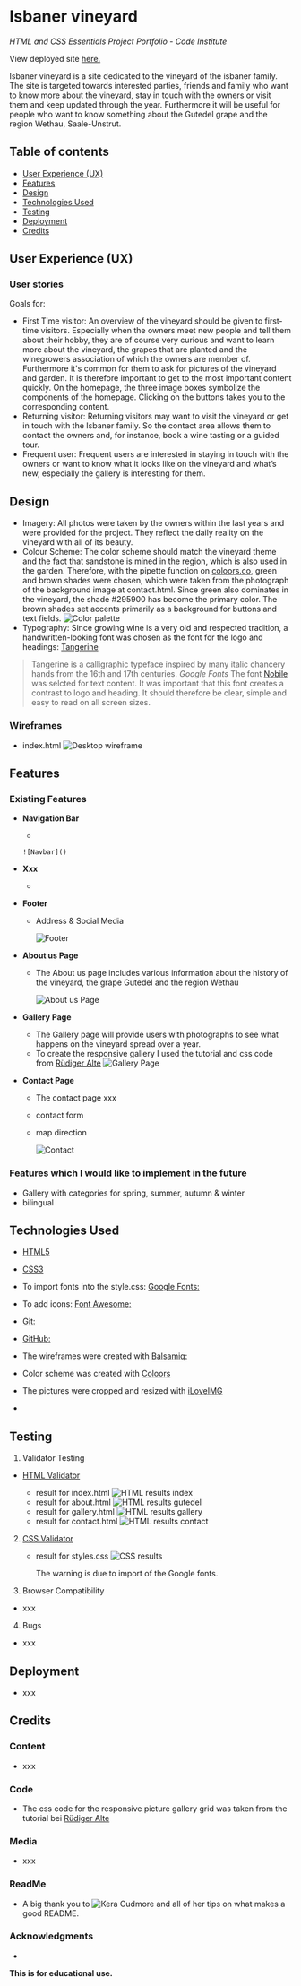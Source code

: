 # Isbaner vineyard

_HTML and CSS Essentials Project Portfolio - Code Institute_

View deployed site [here.](https://queenisabaer.github.io/isbaner-vineyard/)

Isbaner vineyard is a site dedicated to the vineyard of the isbaner family. The site is targeted towards interested parties, friends and family who want to know more about the vineyard, stay in touch with the owners or visit them and keep updated through the year. Furthermore it will be useful for people who want to know something about the Gutedel grape and the region Wethau, Saale-Unstrut.  

## Table of contents

* [User Experience (UX)](#user-experience) 
* [Features](#features)
* [Design](#design)
* [Technologies Used](#technologies-used)
* [Testing](#testing)
* [Deployment](#deployment)
* [Credits](#credits)

## User Experience (UX)

### User stories

Goals for:
-   First Time visitor: 
An overview of the vineyard should be given to first-time visitors. Especially when the owners meet new people and tell them about their hobby, they are of course very curious and want to learn more about the vineyard, the grapes that are planted and the winegrowers association of which the owners are member of. Furthermore it's common for them to ask for pictures of the vineyard and garden. It is therefore important to get to the most important content quickly. On the homepage, the three image boxes symbolize the components of the homepage. Clicking on the buttons takes you to the corresponding content. 
-   Returning visitor: 
Returning visitors may want to visit the vineyard or get in touch with the Isbaner family. So the contact area allows them to contact the owners and, for instance, book a wine tasting or a guided tour.
-   Frequent user: 
Frequent users are interested in staying in touch with the owners or want to know what it looks like on the vineyard and what’s new, especially the gallery is interesting for them.

## Design

-   Imagery:
All photos were taken by the owners within the last years and were provided for the project. They reflect the daily reality on the vineyard with all of its beauty.
-   Colour Scheme:
The color scheme should match the vineyard theme and the fact that sandstone is mined in the region, which is also used in the garden. Therefore, with the pipette function on [coloors.co](https://coolors.co/), green and brown shades were chosen, which were taken from the photograph of the background image at contact.html. Since green also dominates in the vineyard, the shade #295900 has become the primary color. The brown shades set accents primarily as a background for buttons and text fields. 
![Color palette](assets/images/readme/grapes-coloors-palette.png)
-   Typography: 
Since growing wine is a very old and respected tradition, a handwritten-looking font was chosen as the font for the logo and headings: [Tangerine](https://fonts.google.com/specimen/Tangerine?query=tangerine)
> Tangerine is a calligraphic typeface inspired by many italic chancery hands from the 16th and 17th centuries. *Google Fonts*
The font [Nobile](https://fonts.google.com/specimen/Nobile?query=nobile) was selcted for text content. It was important that this font creates a contrast to logo and heading. It should therefore be clear, simple and easy to read on all screen sizes. 

### Wireframes

- index.html
![Desktop wireframe](assets/images/wireframes/isbaner%20vineyard%20desktop%20index.png)

     

## Features

### Existing Features

- __Navigation Bar__

    - 

      ![Navbar]()
    

- __Xxx__

    - 

- __Footer__

    - Address & Social Media

      ![Footer]()

- __About us Page__

    - The About us page includes various information about the history of the vineyard, the grape Gutedel and the region Wethau

       ![About us Page]()

- __Gallery Page__

    - The Gallery page will provide users with photographs to see what happens on the vineyard spread over a year.
    - To create the responsive gallery I used the tutorial and css code from [Rüdiger Alte](https://www.imarketinx.de/artikel/responsive-image-gallery-with-css-grid.html)
       ![Gallery Page]()

- __Contact Page__

   - The contact page xxx
   - contact form
   - map direction 

      ![Contact]()

### Features which I would like to implement in the future

- Gallery with categories for spring, summer, autumn & winter
- bilingual

## Technologies Used

-   [HTML5](https://en.wikipedia.org/wiki/HTML5)
-   [CSS3](https://en.wikipedia.org/wiki/Cascading_Style_Sheets)

-   To import fonts into the style.css: [Google Fonts:](https://fonts.google.com/)
-   To add icons: [Font Awesome:](https://fontawesome.com/)
-   [Git:](https://git-scm.com/) 
-   [GitHub:](https://github.com/)
-   The wireframes were created with [Balsamiq:](https://balsamiq.com/)
-   Color scheme was created with [Coloors](https://coolors.co/image-picker)
-   The pictures were cropped and resized with [iLoveIMG](https://www.iloveimg.com/) 
-   
    

## Testing

1. Validator Testing

- [HTML Validator](https://validator.w3.org/)

    - result for index.html
      ![HTML results index]()
    - result for about.html
      ![HTML results gutedel]()
    - result for gallery.html
      ![HTML results gallery]()    
    - result for contact.html
      ![HTML results contact]()
        

2. [CSS Validator](https://jigsaw.w3.org/css-validator/)

    - result for styles.css 
      ![CSS results]()

      The warning is due to import of the Google fonts.

3. Browser Compatibility

- xxx
  
4. Bugs

- xxx

## Deployment

- xxx

## Credits 

### Content 

- xxx

### Code

- The css code for the responsive picture gallery grid was taken from the tutorial bei [Rüdiger Alte](https://www.imarketinx.de/artikel/responsive-image-gallery-with-css-grid.html)

### Media 

- xxx

### ReadMe

- A big thank you to ![Kera Cudmore](https://github.com/kera-cudmore) and all of her tips on what makes a good README. 


### Acknowledgments

- 

__This is for educational use.__
